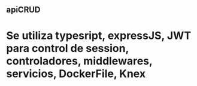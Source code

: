 ## apiCRUD

# Se utiliza typesript, expressJS, JWT para control de session, controladores, middlewares, servicios, DockerFile, Knex
